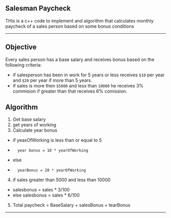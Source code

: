 ## Salesman Paycheck
THis is a c++ code to implement and algorithm that calculates monthly paycheck of a sales person based on some bonus conditions
***
## Objective
Every sales person has a base salary and receives bonus based on the following criteria:
- if salesperson has been in work for 5 years or less receives `$10` per year and `$20` per year if more than 5 years.
- if sales is more then `$5000` and less than `10000` he receives 3% commision if greater than that receives 6% comission.
## Algorithm
1. Get base salary
2. get years of working
3. Calculate year bonus
-	if yeasOfWorking is less than or equal to 5
-		year bonus = 10 * yearOfWorking
-	else 
-	 	yearBonus = 20 * yearOfWorking
4. if sales greater than 5000 and less than 10000
-	salesbonus = sales * 3/100
 -    else
     		salesbonus = sales * 6/100
5. Total paycheck = BaseSalary + salesBonus + tearBonus
***
